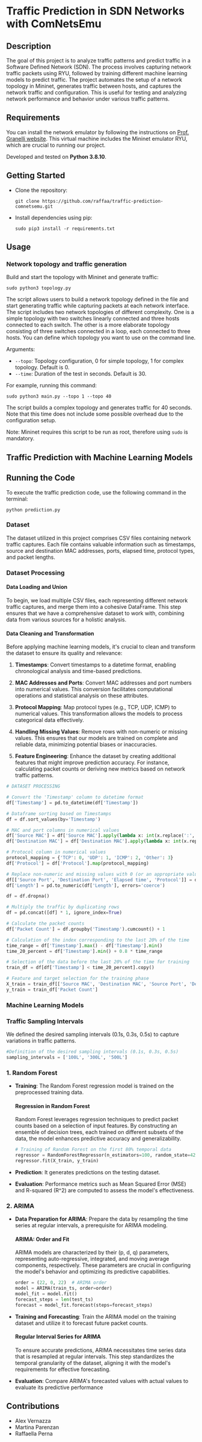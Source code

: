 # Traffic Prediction in SDN Networks with ComNetsEmu

## Description

The goal of this project is to analyze traffic patterns and predict traffic in a Software Defined Network (SDN). The process involves capturing network traffic packets using RYU, followed by training different machine learning models to predict traffic. The project automates the setup of a network topology in Mininet, generates traffic between hosts, and captures the network traffic and configuration. This is useful for testing and analyzing network performance and behavior under various traffic patterns.

## Requirements

You can install the network emulator by following the instructions on [Prof. Granelli website](https://www.granelli-lab.org/researches/relevant-projects/comnetsemu-labs). This virtual machine includes the Mininet emulator RYU, which are crucial to running our project.

Developed and tested on **Python 3.8.10**.

## Getting Started

* Clone the repository:
    ```
    git clone https://github.com/raffaa/traffic-prediction-comnetsemu.git
    ```
* Install dependencies using pip:
    ```
    sudo pip3 install -r requirements.txt
    ```

## Usage

### Network topology and traffic generation

Build and start the topology with Mininet and generate traffic:
```
sudo python3 topology.py
```
The script allows users to build a network topology defined in the file and start generating traffic while capturing packets at each network interface. The script includes two network topologies of different complexity. One is a simple topology with two switches linearly connected and three hosts connected to each switch. The other is a more elaborate topology consisting of three switches connected in a loop, each connected to three hosts. You can define which topology you want to use on the command line.

Arguments:
* ```--topo```: Topology configuration, 0 for simple topology, 1 for complex topology. Default is 0.
* ```--time```: Duration of the test in seconds. Default is 30.

For example, running this command:
```
sudo python3 main.py --topo 1 --topo 40
```
The script builds a complex topology and generates traffic for 40 seconds. Note that this time does not include some possible overhead due to the configuration setup.

Note: Mininet requires this script to be run as root, therefore using ```sudo``` is mandatory.



## Traffic Prediction with Machine Learning Models
## Running the Code

To execute the traffic prediction code, use the following command in the terminal:

```
python prediction.py
```

### Dataset

The dataset utilized in this project comprises CSV files containing network traffic captures. Each file contains valuable information such as timestamps, source and destination MAC addresses, ports, elapsed time, protocol types, and packet lengths.

### Dataset Processing

#### Data Loading and Union

To begin, we load multiple CSV files, each representing different network traffic captures, and merge them into a cohesive DataFrame. This step ensures that we have a comprehensive dataset to work with, combining data from various sources for a holistic analysis.

#### Data Cleaning and Transformation

Before applying machine learning models, it's crucial to clean and transform the dataset to ensure its quality and relevance:

1. **Timestamps**: Convert timestamps to a datetime format, enabling chronological analysis and time-based predictions.

2. **MAC Addresses and Ports**: Convert MAC addresses and port numbers into numerical values. This conversion facilitates computational operations and statistical analysis on these attributes.

3. **Protocol Mapping**: Map protocol types (e.g., TCP, UDP, ICMP) to numerical values. This transformation allows the models to process categorical data effectively.

4. **Handling Missing Values**: Remove rows with non-numeric or missing values. This ensures that our models are trained on complete and reliable data, minimizing potential biases or inaccuracies.

5. **Feature Engineering**: Enhance the dataset by creating additional features that might improve prediction accuracy. For instance, calculating packet counts or deriving new metrics based on network traffic patterns.

```python
# DATASET PROCESSING

# Convert the 'Timestamp' column to datetime format
df['Timestamp'] = pd.to_datetime(df['Timestamp'])

# Dataframe sorting based on Timestamps
df = df.sort_values(by='Timestamp')

# MAC and port columns in numerical values
df['Source MAC'] = df['Source MAC'].apply(lambda x: int(x.replace(':', ''), 16) if isinstance(x, str) else x)
df['Destination MAC'] = df['Destination MAC'].apply(lambda x: int(x.replace(':', ''), 16) if isinstance(x, str) else x)

# Protocol column in numerical values
protocol_mapping = {'TCP': 0, 'UDP': 1, 'ICMP': 2, 'Other': 3}
df['Protocol'] = df['Protocol'].map(protocol_mapping)

# Replace non-numeric and missing values with 0 (or an appropriate value)
df[['Source Port', 'Destination Port', 'Elapsed time', 'Protocol']] = df[['Source Port', 'Destination Port', 'Elapsed time', 'Protocol']].apply(pd.to_numeric, errors='coerce')
df['Length'] = pd.to_numeric(df['Length'], errors='coerce')

df = df.dropna()

# Multiply the traffic by duplicating rows
df = pd.concat([df] * 1, ignore_index=True)

# Calculate the packet counts
df['Packet Count'] = df.groupby('Timestamp').cumcount() + 1

# Calculation of the index corresponding to the last 20% of the time
time_range = df['Timestamp'].max() - df['Timestamp'].min()
time_20_percent = df['Timestamp'].min() + 0.8 * time_range

# Selection of the data before the last 20% of the time for training
train_df = df[df['Timestamp'] < time_20_percent].copy()

# Feature and target selection for the training phase
X_train = train_df[['Source MAC', 'Destination MAC', 'Source Port', 'Destination Port', 'Elapsed time', 'Protocol']]
y_train = train_df['Packet Count']
```


### Machine Learning Models

### Traffic Sampling Intervals

We defined the desired sampling intervals (0.1s, 0.3s, 0.5s) to capture variations in traffic patterns.

```python
#Definition of the desired sampling intervals (0.1s, 0.3s, 0.5s)
sampling_intervals = ['100L', '300L', '500L']
```

### 1. Random Forest

* **Training**: The Random Forest regression model is trained on the preprocessed training data.
  
    #### Regression in Random Forest

    Random Forest leverages regression techniques to predict packet counts based on a selection of input features. By constructing an ensemble of decision trees, each         trained on different subsets of the data, the model enhances predictive accuracy and generalizability.

    ```python
    # Training of Random Forest on the first 80% temporal data
    regressor = RandomForestRegressor(n_estimators=100, random_state=42)
    regressor.fit(X_train, y_train)
    ```


* **Prediction**: It generates predictions on the testing dataset.

* **Evaluation**: Performance metrics such as Mean Squared Error (MSE) and R-squared (R^2) are computed to assess the model's effectiveness.


### 2. ARIMA

* **Data Preparation for ARIMA**: Prepare the data by resampling the time series at regular intervals, a prerequisite for ARIMA modeling.

    #### ARIMA: Order and Fit
    
    ARIMA models are characterized by their (p, d, q) parameters, representing auto-regressive, integrated, and moving average components, respectively. These parameters       are crucial in configuring the model's behavior and optimizing its predictive capabilities.
    
    ```python
    order = (22, 0, 22)  # ARIMA order
    model = ARIMA(train_ts, order=order)
    model_fit = model.fit()
    forecast_steps = len(test_ts)
    forecast = model_fit.forecast(steps=forecast_steps)
    ```

  
* **Training and Forecasting**: Train the ARIMA model on the training dataset and utilize it to forecast future packet counts.

  #### Regular Interval Series for ARIMA

    To ensure accurate predictions, ARIMA necessitates time series data that is resampled at regular intervals. This step standardizes the temporal granularity of the          dataset, aligning it with the model's requirements for effective forecasting.

  
* **Evaluation**: Compare ARIMA's forecasted values with actual values to evaluate its predictive performance








## Contributions
* Alex Vernazza
* Martina Parenzan
* Raffaella Perna
